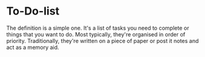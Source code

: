 # To-Do-list
The definition is a simple one. It's a list of tasks you need to complete or things that you want to do. Most typically, they're organised in order of priority. Traditionally, they're written on a piece of paper or post it notes and act as a memory aid.
